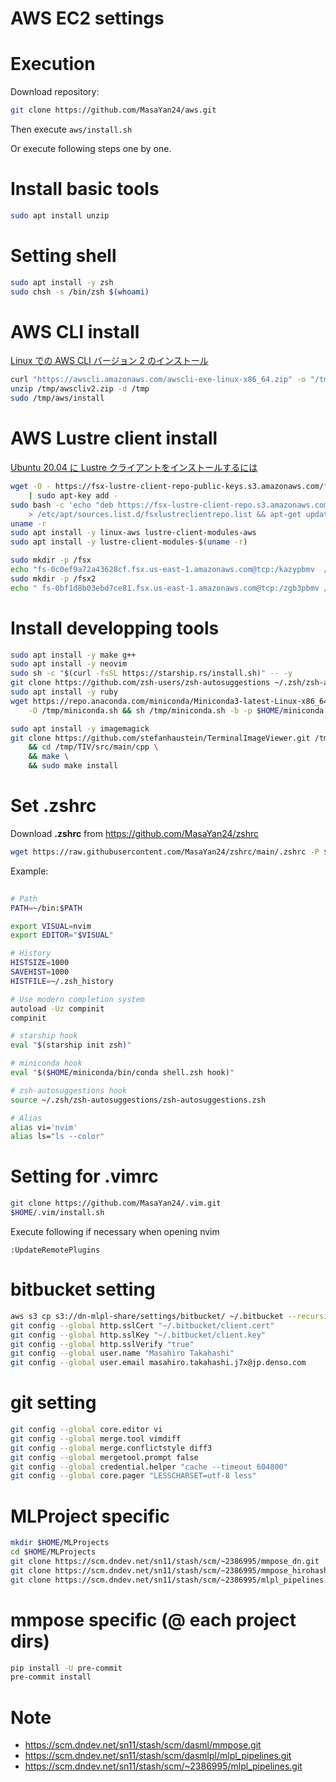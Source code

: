 # AWS EC2 settings

# Execution
Download repository:
```sh
git clone https://github.com/MasaYan24/aws.git
```
Then execute `aws/install.sh`

Or execute following steps one by one.

# Install basic tools
```sh
sudo apt install unzip
```

# Setting shell
```sh
sudo apt install -y zsh
sudo chsh -s /bin/zsh $(whoami)
```

# AWS CLI install
[Linux での AWS CLI バージョン 2 のインストール](https://docs.aws.amazon.com/ja_jp/cli/latest/userguide/install-cliv2-linux.html)
```sh
curl "https://awscli.amazonaws.com/awscli-exe-linux-x86_64.zip" -o "/tmp/awscliv2.zip"
unzip /tmp/awscliv2.zip -d /tmp
sudo /tmp/aws/install
```

# AWS Lustre client install
[Ubuntu 20.04 に Lustre クライアントをインストールするには](https://docs.aws.amazon.com/ja_jp/fsx/latest/LustreGuide/install-lustre-client.html)
```sh
wget -O - https://fsx-lustre-client-repo-public-keys.s3.amazonaws.com/fsx-ubuntu-public-key.asc \
    | sudo apt-key add -
sudo bash -c 'echo "deb https://fsx-lustre-client-repo.s3.amazonaws.com/ubuntu focal main" \
    > /etc/apt/sources.list.d/fsxlustreclientrepo.list && apt-get update'
uname -r
sudo apt install -y linux-aws lustre-client-modules-aws
sudo apt install -y lustre-client-modules-$(uname -r)

sudo mkdir -p /fsx
echo "fs-0c0ef9a72a43628cf.fsx.us-east-1.amazonaws.com@tcp:/kazypbmv  /fsx  lustre  noatime,flock 0 0" | sudo tree -a /etc/fstab
sudo mkdir -p /fsx2
echo " fs-0bf1d8b03ebd7ce81.fsx.us-east-1.amazonaws.com@tcp:/zgb3pbmv /fsx2 lustre  noatime,flock 0 0" | sudo tree -a /etc/fstab
```

# Install developping tools
```sh
sudo apt install -y make g++
sudo apt install -y neovim
sudo sh -c "$(curl -fsSL https://starship.rs/install.sh)" -- -y
git clone https://github.com/zsh-users/zsh-autosuggestions ~/.zsh/zsh-autosuggestions
sudo apt install -y ruby
wget https://repo.anaconda.com/miniconda/Miniconda3-latest-Linux-x86_64.sh \
    -O /tmp/miniconda.sh && sh /tmp/miniconda.sh -b -p $HOME/miniconda

sudo apt install -y imagemagick
git clone https://github.com/stefanhaustein/TerminalImageViewer.git /tmp/TIV \
    && cd /tmp/TIV/src/main/cpp \
    && make \
    && sudo make install
```

# Set .zshrc
Download **.zshrc** from https://github.com/MasaYan24/zshrc
```sh
wget https://raw.githubusercontent.com/MasaYan24/zshrc/main/.zshrc -P $HOME/
```

Example:
```sh
  
# Path
PATH=~/bin:$PATH

export VISUAL=nvim
export EDITOR="$VISUAL"

# History
HISTSIZE=1000
SAVEHIST=1000
HISTFILE=~/.zsh_history

# Use modern completion system
autoload -Uz compinit
compinit

# starship hook
eval "$(starship init zsh)"

# miniconda hook
eval "$($HOME/miniconda/bin/conda shell.zsh hook)"

# zsh-autosuggestions hook
source ~/.zsh/zsh-autosuggestions/zsh-autosuggestions.zsh

# Alias
alias vi='nvim'
alias ls="ls --color"
```

# Setting for .vimrc
```sh
git clone https://github.com/MasaYan24/.vim.git
$HOME/.vim/install.sh
```
Execute following if necessary when opening nvim
```vim
:UpdateRemotePlugins
```

# bitbucket setting
```sh
aws s3 cp s3://dn-mlpl-share/settings/bitbucket/ ~/.bitbucket --recursive
git config --global http.sslCert "~/.bitbucket/client.cert"
git config --global http.sslKey "~/.bitbucket/client.key"
git config --global http.sslVerify "true"
git config --global user.name "Masahiro Takahashi"
git config --global user.email masahiro.takahashi.j7x@jp.denso.com
```

# git setting
```sh
git config --global core.editor vi
git config --global merge.tool vimdiff
git config --global merge.conflictstyle diff3
git config --global mergetool.prompt false
git config --global credential.helper "cache --timeout 604800"
git config --global core.pager "LESSCHARSET=utf-8 less"
```

# MLProject specific
```sh
mkdir $HOME/MLProjects
cd $HOME/MLProjects
git clone https://scm.dndev.net/sn11/stash/scm/~2386995/mmpose_dn.git
git clone https://scm.dndev.net/sn11/stash/scm/~2386995/mmpose_hirohashi.git
git clone https://scm.dndev.net/sn11/stash/scm/~2386995/mlpl_pipelines.git
```

# mmpose specific (@ each project dirs)
```sh
pip install -U pre-commit
pre-commit install
```

# Note
- https://scm.dndev.net/sn11/stash/scm/dasml/mmpose.git
- https://scm.dndev.net/sn11/stash/scm/dasmlpl/mlpl_pipelines.git
- https://scm.dndev.net/sn11/stash/scm/~2386995/mlpl_pipelines.git
